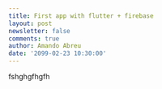 ```yaml
---
title: First app with flutter + firebase
layout: post
newsletter: false
comments: true
author: Amando Abreu
date: '2099-02-23 10:30:00'
---
```

fshghgfhgfh

